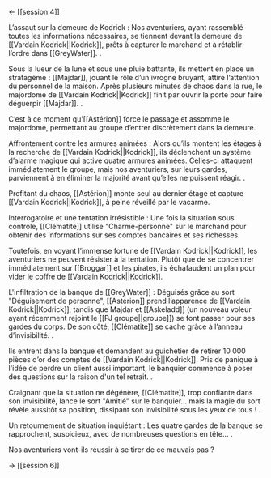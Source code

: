 <- [[session 4]]

L’assaut sur la demeure de Kodrick : Nos aventuriers, ayant rassemblé toutes les informations nécessaires, se tiennent devant la demeure de [[Vardain Kodrick||Kodrick]], prêts à capturer le marchand et à rétablir l’ordre dans [[GreyWater]]. .

Sous la lueur de la lune et sous une pluie battante, ils mettent en place un stratagème : [[Majdar]], jouant le rôle d’un ivrogne bruyant, attire l’attention du personnel de la maison. Après plusieurs minutes de chaos dans la rue, le majordome de [[Vardain Kodrick||Kodrick]] finit par ouvrir la porte pour faire déguerpir [[Majdar]]. .

C’est à ce moment qu’[[Astérion]] force le passage et assomme le majordome, permettant au groupe d’entrer discrètement dans la demeure.

Affrontement contre les armures animées : Alors qu’ils montent les étages à la recherche de [[Vardain Kodrick||Kodrick]], ils déclenchent un système d’alarme magique qui active quatre armures animées. Celles-ci attaquent immédiatement le groupe, mais nos aventuriers, sur leurs gardes, parviennent à en éliminer la majorité avant qu’elles ne puissent réagir. .

Profitant du chaos, [[Astérion]] monte seul au dernier étage et capture [[Vardain Kodrick||Kodrick]], à peine réveillé par le vacarme.

Interrogatoire et une tentation irrésistible : Une fois la situation sous contrôle, [[Clématite]] utilise "Charme-personne" sur le marchand pour obtenir des informations sur ses comptes bancaires et ses richesses.

Toutefois, en voyant l’immense fortune de [[Vardain Kodrick||Kodrick]], les aventuriers ne peuvent résister à la tentation. Plutôt que de se concentrer immédiatement sur [[Broggar]] et les pirates, ils échafaudent un plan pour vider le coffre de [[Vardain Kodrick||Kodrick]].

L'infiltration de la banque de [[GreyWater]] : Déguisés grâce au sort "Déguisement de personne", [[Astérion]] prend l’apparence de [[Vardain Kodrick||Kodrick]], tandis que Majdar et [[Askeladd]] (un nouveau voleur ayant récemment rejoint le [[PJ groupe||groupe]]) se font passer pour ses gardes du corps. De son côté, [[Clématite]] se cache grâce à l’anneau d’invisibilité. .

Ils entrent dans la banque et demandent au guichetier de retirer 10 000 pièces d’or des comptes de [[Vardain Kodrick||Kodrick]]. Pris de panique à l'idée de perdre un client aussi important, le banquier commence à poser des questions sur la raison d'un tel retrait. .

Craignant que la situation ne dégénère, [[Clématite]], trop confiante dans son invisibilité, lance le sort "Amitié" sur le banquier… mais la magie du sort révèle aussitôt sa position, dissipant son invisibilité sous les yeux de tous ! .

Un retournement de situation inquiétant : Les quatre gardes de la banque se rapprochent, suspicieux, avec de nombreuses questions en tête… .

Nos aventuriers vont-ils réussir à se tirer de ce mauvais pas ?

-> [[session 6]]
